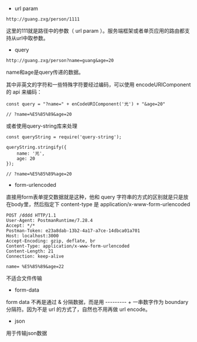 - url param

```
http://guang.zxg/person/1111
```

这里的111就是路径中的参数（ url param ）。服务端框架或者单页应用的路由都支持从url中取参数。

- query

```
http://guang.zxg/person?name=guang&age=20
```

name和age是query传递的数据。

其中非英文的字符和一些特殊字符要经过编码，可以使用 encodeURIComponent 的 api 来编码：

```
const query = "?name=" + enCodeURIComponent('光') + "&age=20"

// ?name=%E5%85%89&age=20
```

或者使用query-string库来处理

```
const queryString = require('query-string');

queryString.stringify({
	name: '光',
	age: 20
});

// ?name=%E5%85%89%age=20
```

- form-urlencoded

直接用form表单提交数据就是这种，他和 query 字符串的方式的区别就是只是放在body里，然后指定下 content-type 是 application/x-www-form-urlencoded

```
POST /dddd HTTP/1.1
User-Agent: PostmanRuntime/7.28.4
Accept: */*
Postman-Token: e23a8dab-13b2-4a17-a7ce-14dbca01a701
Host: localhost:3000
Accept-Encoding: gzip, deflate, br
Content-Type: application/x-www-form-urlencoded
Content-Length: 21
Connection: keep-alive

name= %E5%85%89&age=22
```

不适合文件传输

- form-data

form data 不再是通过 & 分隔数据，而是用 --------- + 一串数字作为 boundary 分隔符。因为不是 url 的方式了，自然也不用再做 url encode。

- json

用于传输json数据